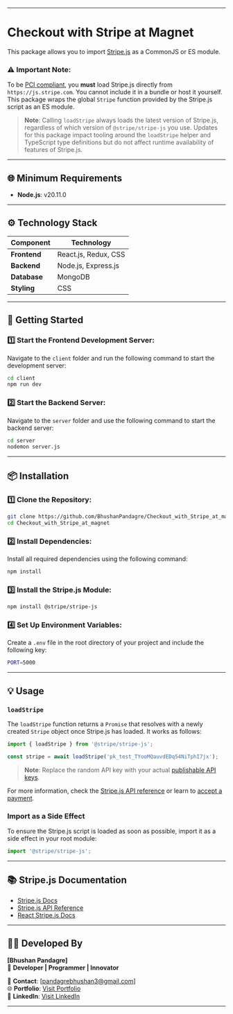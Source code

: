 ﻿
---

# Checkout with Stripe at Magnet

This package allows you to import [Stripe.js](https://stripe.com/docs/stripe-js) as a CommonJS or ES module.

### ⚠️ **Important Note**:
To be [PCI compliant](https://stripe.com/docs/security/guide#validating-pci-compliance), you **must** load Stripe.js directly from `https://js.stripe.com`. You cannot include it in a bundle or host it yourself. This package wraps the global `Stripe` function provided by the Stripe.js script as an ES module.

> **Note**: Calling `loadStripe` always loads the latest version of Stripe.js, regardless of which version of `@stripe/stripe-js` you use. Updates for this package impact tooling around the `loadStripe` helper and TypeScript type definitions but do not affect runtime availability of features of Stripe.js.

---

## 🌐 Minimum Requirements

- **Node.js**: v20.11.0

---

## ⚙️ Technology Stack

| Component      | Technology               |
|----------------|--------------------------|
| **Frontend**   | React.js, Redux, CSS      |
| **Backend**    | Node.js, Express.js      |
| **Database**   | MongoDB                  |
| **Styling**    | CSS                      |

---

## 🚀 Getting Started

### 1️⃣ Start the Frontend Development Server:

Navigate to the `client` folder and run the following command to start the development server:

```bash
cd client
npm run dev
```

### 2️⃣ Start the Backend Server:

Navigate to the `server` folder and use the following command to start the backend server:

```bash
cd server
nodemon server.js
```

---

## 📦 Installation

### 1️⃣ Clone the Repository:

```bash
git clone https://github.com/BhushanPandagre/Checkout_with_Stripe_at_magnet.git
cd Checkout_with_Stripe_at_magnet
```

### 2️⃣ Install Dependencies:

Install all required dependencies using the following command:

```bash
npm install
```

### 3️⃣ Install the Stripe.js Module:

```bash
npm install @stripe/stripe-js
```

### 4️⃣ Set Up Environment Variables:

Create a `.env` file in the root directory of your project and include the following key:

```bash
PORT=5000
```

---

## 💡 Usage

### `loadStripe`

The `loadStripe` function returns a `Promise` that resolves with a newly created `Stripe` object once Stripe.js has loaded. It works as follows:

```js
import { loadStripe } from '@stripe/stripe-js';

const stripe = await loadStripe('pk_test_TYooMQauvdEDq54NiTphI7jx');
```

> **Note**: Replace the random API key with your actual [publishable API keys](https://dashboard.stripe.com/account/apikeys).

For more information, check the [Stripe.js API reference](https://stripe.com/docs/js) or learn to [accept a payment](https://stripe.com/docs/payments/accept-a-payment).

### Import as a Side Effect

To ensure the Stripe.js script is loaded as soon as possible, import it as a side effect in your root module:

```js
import '@stripe/stripe-js';
```

---

## 📚 Stripe.js Documentation

- [Stripe.js Docs](https://stripe.com/docs/stripe-js)
- [Stripe.js API Reference](https://stripe.com/docs/js)
- [React Stripe.js Docs](https://stripe.com/docs/stripe-js/react)

---

## 👨‍💻 Developed By

**[Bhushan Pandagre]**  
🚀 **Developer | Programmer | Innovator**

📧 **Contact**: [pandagrebhushan3@gmail.com]  
🌐 **Portfolio**: [Visit Portfolio](https://portfolio-bhushan-ra9f.vercel.app/)  
💼 **LinkedIn**: [Visit LinkedIn](https://www.linkedin.com/in/bhushan-pandagre)

---

